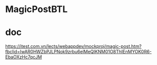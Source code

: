 # MagicPostBTL

# doc
https://itest.com.vn/lects/webappdev/mockproj/magic-post.htm?fbclid=IwAR0HWZbPJLPNok9zrbu6elMeQIKNM01O8ThIEnMYOK0R6-EbaOXzHc7qcJM
